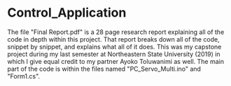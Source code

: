# Control_Application


The file "Final Report.pdf" is a 28 page research report explaining all of the code in depth within this project. That report breaks down all of the code, snippet by snippet, and explains what all of it does. This was my capstone project during my last semester at Northeastern State University (2019) in which I give equal credit to my partner Ayoko Toluwanimi as well. The main part of the code is within the files named "PC_Servo_Multi.ino" and "Form1.cs".
